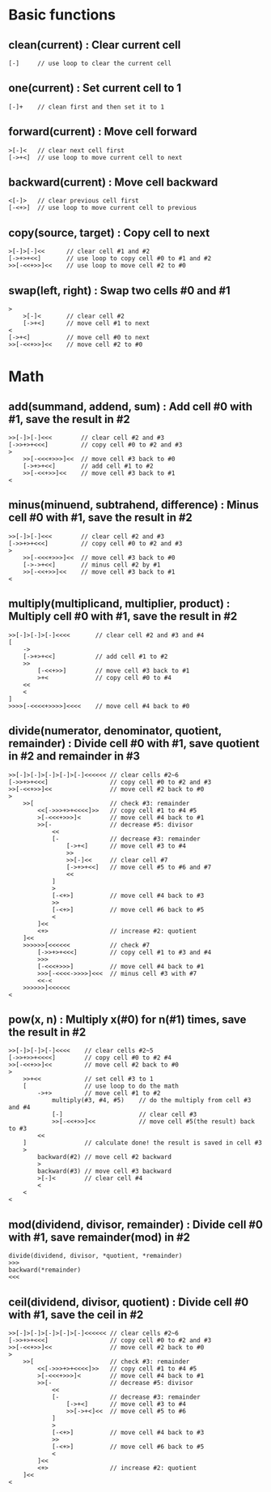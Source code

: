 # Basic functions

## clean(current) : Clear current cell
    [-]     // use loop to clear the current cell

## one(current) : Set current cell to 1
    [-]+    // clean first and then set it to 1

## forward(current) : Move cell forward
    >[-]<   // clear next cell first
    [->+<]  // use loop to move current cell to next

## backward(current) : Move cell backward
    <[-]>   // clear previous cell first
    [-<+>]  // use loop to move current cell to previous

## copy(source, target) : Copy cell to next
    >[-]>[-]<<      // clear cell #1 and #2
    [->+>+<<]       // use loop to copy cell #0 to #1 and #2
    >>[-<<+>>]<<    // use loop to move cell #2 to #0

## swap(left, right) : Swap two cells #0 and #1
    >
        >[-]<       // clear cell #2
        [->+<]      // move cell #1 to next
    <
    [->+<]          // move cell #0 to next
    >>[-<<+>>]<<    // move cell #2 to #0

# Math

## add(summand, addend, sum) : Add cell #0 with #1, save the result in #2
    >>[-]>[-]<<<        // clear cell #2 and #3
    [->>+>+<<<]         // copy cell #0 to #2 and #3
    >
        >>[-<<<+>>>]<<  // move cell #3 back to #0
        [->+>+<<]       // add cell #1 to #2
        >>[-<<+>>]<<    // move cell #3 back to #1
    <

## minus(minuend, subtrahend, difference) : Minus cell #0 with #1, save the result in #2
    >>[-]>[-]<<<        // clear cell #2 and #3
    [->>+>+<<<]         // copy cell #0 to #2 and #3
    >
        >>[-<<<+>>>]<<  // move cell #3 back to #0
        [->->+<<]       // minus cell #2 by #1
        >>[-<<+>>]<<    // move cell #3 back to #1
    <

## multiply(multiplicand, multiplier, product) : Multiply cell #0 with #1, save the result in #2
    >>[-]>[-]>[-]<<<<       // clear cell #2 and #3 and #4
    [
        ->
        [->+>+<<]           // add cell #1 to #2
        >>
            [-<<+>>]        // move cell #3 back to #1
            >+<             // copy cell #0 to #4
        <<
        <
    ]
    >>>>[-<<<<+>>>>]<<<<    // move cell #4 back to #0

## divide(numerator, denominator, quotient, remainder) : Divide cell #0 with #1, save quotient in #2 and remainder in #3
    >>[-]>[-]>[-]>[-]>[-]<<<<<< // clear cells #2~6
    [->>+>+<<<]                 // copy cell #0 to #2 and #3
    >>[-<<+>>]<<                // move cell #2 back to #0
    >
        >>[                     // check #3: remainder
            <<[->>>+>+<<<<]>>   // copy cell #1 to #4 #5
            >[-<<<+>>>]<        // move cell #4 back to #1
            >>[-                // decrease #5: divisor
                <<
                [-              // decrease #3: remainder
                    [->+<]      // move cell #3 to #4
                    >>
                    >>[-]<<     // clear cell #7
                    [->+>+<<]   // move cell #5 to #6 and #7
                    <<
                ]
                >
                [-<+>]          // move cell #4 back to #3
                >>
                [-<+>]          // move cell #6 back to #5
                <
            ]<<
            <+>                 // increase #2: quotient
        ]<<
        >>>>>>[<<<<<<           // check #7
            [->>+>+<<<]         // copy cell #1 to #3 and #4
            >>>
            [-<<<+>>>]          // move cell #4 back to #1
            >>>[-<<<<->>>>]<<<  // minus cell #3 with #7
            <<-<
        >>>>>>]<<<<<<
    <

## pow(x, n) : Multiply x(#0) for n(#1) times, save the result in #2
    >>[-]>[-]>[-]<<<<    // clear cells #2~5
    [->>+>>+<<<<]        // copy cell #0 to #2 #4
    >>[-<<+>>]<<         // move cell #2 back to #0
    >
        >>+<<            // set cell #3 to 1
        [                // use loop to do the math
            ->+>         // move cell #1 to #2
                multiply(#3, #4, #5)    // do the multiply from cell #3 and #4
                [-]                     // clear cell #3
                >>[-<<+>>]<<            // move cell #5(the result) back to #3
            <<
        ]                // calculate done! the result is saved in cell #3
        >
            backward(#2) // move cell #2 backward
            >
            backward(#3) // move cell #3 backward
            >[-]<        // clear cell #4
            <
        <
    <

## mod(dividend, divisor, remainder) : Divide cell #0 with #1, save remainder(mod) in #2
    divide(dividend, divisor, *quotient, *remainder)
    >>>
    backward(*remainder)
    <<<

## ceil(dividend, divisor, quotient) : Divide cell #0 with #1, save the ceil in #2
    >>[-]>[-]>[-]>[-]>[-]<<<<<< // clear cells #2~6
    [->>+>+<<<]                 // copy cell #0 to #2 and #3
    >>[-<<+>>]<<                // move cell #2 back to #0
    >
        >>[                     // check #3: remainder
            <<[->>>+>+<<<<]>>   // copy cell #1 to #4 #5
            >[-<<<+>>>]<        // move cell #4 back to #1
            >>[-                // decrease #5: divisor
                <<
                [-              // decrease #3: remainder
                    [->+<]      // move cell #3 to #4
                    >>[->+<]<<  // move cell #5 to #6
                ]
                >
                [-<+>]          // move cell #4 back to #3
                >>
                [-<+>]          // move cell #6 back to #5
                <
            ]<<
            <+>                 // increase #2: quotient
        ]<<
    <

